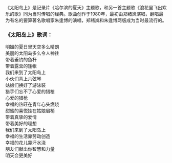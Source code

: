 

《太阳岛上》是记录片《哈尔滨的夏天》主题歌，和另一首主题歌《浪花里飞出欢乐的歌》同为当时传唱的经典。歌曲创作于1980年，最初由郑绪岚演唱，翻唱最为有名的要算著名歌唱家朱逢博的演唱，郑绪岚和朱逢博两版成为当时最流行的。

### 《太阳岛上》歌词：

明媚的夏日里天空多么晴朗  
美丽的太阳岛多么令人神往  
带着垂钓的鱼杆  
带着露营的篷帐  
我们来到了太阳岛上  
小伙们背上六弦琴  
姑娘们换好了游泳装  
猎手们忘不了心爱的猎枪  
心爱的猎枪  
幸福的热旺在青年心头燃烧  
甜蜜的喜悦挂在姑娘眉梢  
带着真挚的爱情  
带着美好的理想  
我们来到了太阳岛上  
幸福的生活靠劳动创造  
幸福的花儿靠汗水浇  
朋友们献出你智慧和力量  
明天会更美好


